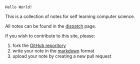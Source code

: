 `Hello World!`

This is a collection of notes for self learning computer science.

All notes can be found in the [dispatch](./dispatch.md) page.

If you wish to contribute to this site, please:
1. fork the [GitHub reporitory](https://github.com/kkkkang-a/cs-note)
2. write your note in the [markdown](https://www.markdownguide.org) format
3. upload your note by creating a new pull request